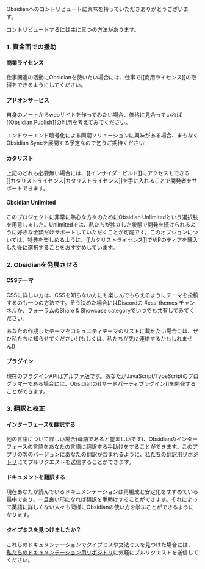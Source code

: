 Obsidianへのコントリビュートに興味を持っていただきありがとうございます。

コントリビュートするには主に三つの方法があります。

### 1. 資金面での援助
		
#### 商業ライセンス

仕事関連の活動にObsidianを使いたい場合には、仕事で[[商用ライセンス]]の取得をできるようにしてください。

#### アドオンサービス

自身のノートからwebサイトを作ってみたい場合、価格に見合っていれば[[Obsidian Publish]]の利用を考えてみてください。

エンドツーエンド暗号化による同期ソリューションに興味がある場合、まもなくObsidian Syncを展開する予定なので乞うご期待ください!

#### カタリスト

上記のどれも必要無い場合には、[[インサイダービルド]]にアクセスもできる[[カタリストライセンス|カタリストライセンス]]を手に入れることで開発者をサポートできます。

#### Obsidian Unlimited

このプロジェクトに非常に熱心な方々のためにObsidian Unlimitedという選択肢を用意しました。Unlimitedでは、私たちが独立した状態で開発を続けられるように好きな金額だけサポートしていただくことが可能です。このオプションについては、特典を楽しめるように、[[カタリストライセンス]]でVIPのティアを購入した後に選択することをおすすめしています。

### 2. Obsidianを発展させる

#### CSSテーマ

CSSに詳しい方は、CSSを知らない方にも楽しんでもらえるようにテーマを投稿するのも一つの方法です。そう決めた場合にはDiscordの #css-themes チャンネルか、フォーラムのShare & Showcase categoryでいつでも共有してみてください。

あなたの作成したテーマをコミュニティテーマのリストに載せたい場合には、ぜひ私たちに知らせてください! (もしくは、私たちが先に連絡するかもしれません!)

#### プラグイン

現在のプラグインAPIはアルファ版です。あなたがJavaScript/TypeScriptのプログラマーである場合には、Obsidianの[[サードパーティプラグイン]]を開発することができます。

### 3. 翻訳と校正

#### インターフェースを翻訳する

他の言語について詳しい場合(母語であると望ましいです)、Obsidianのインターフェースの言語をあなたの言語に翻訳する手助けをすることができます。このアプリの次のバージョンにあなたの翻訳が含まれるように、[私たちの翻訳用リポジトリ](https://github.com/obsidianmd/obsidian-translations)にてプルリクエストを送信することができます。

#### ドキュメントを翻訳する

現在あなたが読んでいるドキュメンテーションは再編成と安定化をすすめている最中であり、一旦良い形になれば翻訳を手助けすることができます。それによって英語に詳しくない人々も同様にObsidianの使い方を学ぶことができるようになります。

#### タイプミスを見つけましたか？

これらのドキュメンテーションでタイプミスや文法ミスを見つけた場合には、 [私たちのドキュメンテーション用リポジトリ](https://github.com/obsidianmd/obsidian-docs)に気軽にプルリクエストを送信してください。